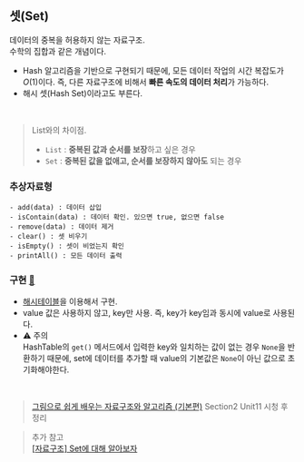 ## 셋(Set)
데이터의 중복을 허용하지 않는 자료구조.<br> 
수학의 집합과 같은 개념이다.

- Hash 알고리즘을 기반으로 구현되기 때문에, 모든 데이터 작업의 시간 복잡도가 $O(1)$이다. 즉, 다른 자료구조에 비해서 **빠른 속도의 데이터 처리**가 가능하다.
- 해시 셋(Hash Set)이라고도 부른다.

<br>

> List와의 차이점.
> - `List` : **중복된 값과 순서를 보장**하고 싶은 경우
> - `Set` : **중복된 값을 없애고, 순서를 보장하지 않아도** 되는 경우
>

### 추상자료형
```text
- add(data) : 데이터 삽입
- isContain(data) : 데이터 확인. 있으면 true, 없으면 false
- remove(data) : 데이터 제거
- clear() : 셋 비우기
- isEmpty() : 셋이 비었는지 확인
- printAll() : 모든 데이터 출력
```

### 구현 [🔗](https://github.com/yeeuniii/study-algorithm/blob/main/study/data-structure/set/set.py)
- [해시테이블](https://github.com/yeeuniii/study-algorithm/blob/main/study/data-structure/hashtable/hash_table.py)을 이용해서 구현. 
- value 값은 사용하지 않고, key만 사용. 즉, key가 key임과 동시에 value로 사용된다.
- ⚠️ 주의<br>
	HashTable의 `get()` 메서드에서 입력한 key와 일치하는 값이 없는 경우 `None`을 반환하기 때문에, set에 데이터를 추가할 때 value의 기본값은 `None`이 아닌 값으로 초기화해야한다.

<br>

> [그림으로 쉽게 배우는 자료구조와 알고리즘 (기본편)](https://www.inflearn.com/courses/lecture?courseId=328971&type=LECTURE&unitId=115670&subtitleLanguage=ko&tab=curriculum) Section2 Unit11 시청 후 정리
> 

> 추가 참고<br>
> [[자료구조] Set에 대해 알아보자](https://medium.com/@ans188/%EC%9E%90%EB%A3%8C%EA%B5%AC%EC%A1%B0-set%EC%97%90-%EB%8C%80%ED%95%B4-%EC%95%8C%EC%95%84%EB%B3%B4%EC%9E%90-265c32a867fe)
> 